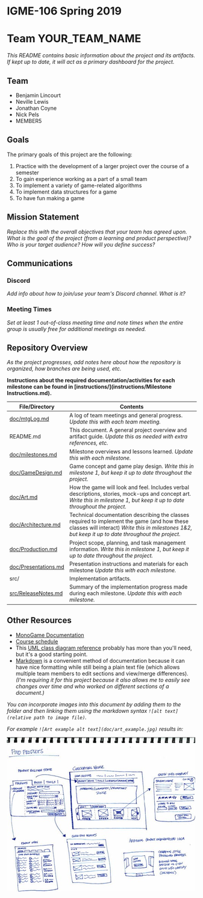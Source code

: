 # IGME-106 Spring 2019 
# Team **YOUR_TEAM_NAME**

_This README contains basic information about the project and its artifacts. If kept up to date, it will act as a primary dashboard for the project._

## Team

- Benjamin Lincourt
- Neville Lewis
- Jonathan Coyne
- Nick Pels
- MEMBER5

## Goals
The primary goals of this project are the following:
1. Practice with the development of a larger project over the course of a semester
2. To gain experience working as a part of a small team
3. To implement a variety of game-related algorithms 
4. To implement data structures for a game 
5. To have fun making a game

## Mission Statement
_Replace this with the overall objectives that your team has agreed upon._
_What is the goal of the project (from a learning and product perspective)? Who is your target audience? How will you define success?_

## Communications

### Discord
_Add info about how to join/use your team's Discord channel. What is it?_

### Meeting Times
_Set at least 1 out-of-class meeting time and note times when the entire group is usually free for additional meetings as needed._

## Repository Overview
_As the project progresses, add notes here about how the repository is organized, how branches are being used, etc._

**Instructions about the required documentation/activities for each milestone can be found in [instructions/](instructions/Milestone Instructions.md).**

| File/Directory | Contents |
| -------------- | ----------- |
| [doc/mtgLog.md](doc/mtgLog.md) | A log of team meetings and general progress.  _Update this with each team meeting._|
| README.md | This document. A general project overview and artifact guide. _Update this as needed with extra references, etc._|
| [doc/milestones.md](doc/milestones.md) | Milestone overviews and lessons learned. _Update this with each milestone._ |
| [doc/GameDesign.md](doc/GameDesign.md) | Game concept and game play design. _Write this in milestone 1, but keep it up to date throughout the project._ | 
| [doc/Art.md](doc/Art.md) | How the game will look and feel. Includes verbal descriptions, stories, mock-ups and concept art. _Write this in milestone 1, but keep it up to date throughout the project._| 
| [doc/Architecture.md](doc/Architecture.md) | Technical documentation describing the classes required to implement the game (and how these classes will interact) _Write this in milestones 1&2, but keep it up to date throughout the project._ | 
| [doc/Production.md](doc/Production.md) | Project scope, planning, and task management information. _Write this in milestone 1, but keep it up to date throughout the project._ |
| [doc/Presentations.md](doc/Presentations.md) | Presentation instructions and materials for each milestone _Update this with each milestone._| 
| src/ | Implementation artifacts.|
| [src/ReleaseNotes.md](src/ReleaseNotes.md) | Summary of the implementation progress made during each milestone. _Update this with each milestone._| 

## Other Resources
- [MonoGame Documentation](http://www.monogame.net/documentation/?page=main)
- [Course schedule](https://people.rit.edu/~esmvcs/files/2185/IGME106_Course_Schedule_2185.htm)
- This [UML class diagram reference](https://www.uml-diagrams.org/class-reference.html) probably has more than you'll need, but it's a good starting point.
- [Markdown](https://docs.gitlab.com/ee/user/markdown.html) is a convenient method of documentation because it can have nice formatting while still being a plain text file (which allows multiple team members to edit sections and view/merge differences). _(I'm requiring it for this project because it also allows me to easily see changes over time and who worked on different sections of a document.)_


_You can incorporate images into this document by adding them to the folder and then linking them using the markdown syntax `![alt text](relative path to image file)`._ 

_For example `![Art example alt text](doc/art_example.jpg)` results in:_

![Art example alt text](doc/art_example.jpg)
